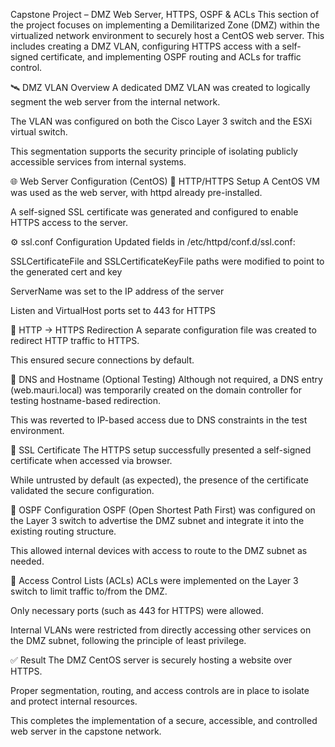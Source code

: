 Capstone Project – DMZ Web Server, HTTPS, OSPF & ACLs
This section of the project focuses on implementing a Demilitarized Zone (DMZ) within the virtualized network environment to securely host a CentOS web server. This includes creating a DMZ VLAN, configuring HTTPS access with a self-signed certificate, and implementing OSPF routing and ACLs for traffic control.

🛰️ DMZ VLAN Overview
A dedicated DMZ VLAN was created to logically segment the web server from the internal network.

The VLAN was configured on both the Cisco Layer 3 switch and the ESXi virtual switch.

This segmentation supports the security principle of isolating publicly accessible services from internal systems.

🌐 Web Server Configuration (CentOS)
🔧 HTTP/HTTPS Setup
A CentOS VM was used as the web server, with httpd already pre-installed.

A self-signed SSL certificate was generated and configured to enable HTTPS access to the server.

⚙️ ssl.conf Configuration
Updated fields in /etc/httpd/conf.d/ssl.conf:

SSLCertificateFile and SSLCertificateKeyFile paths were modified to point to the generated cert and key

ServerName was set to the IP address of the server

Listen and VirtualHost ports set to 443 for HTTPS

🔁 HTTP → HTTPS Redirection
A separate configuration file was created to redirect HTTP traffic to HTTPS.

This ensured secure connections by default.

📡 DNS and Hostname (Optional Testing)
Although not required, a DNS entry (web.mauri.local) was temporarily created on the domain controller for testing hostname-based redirection.

This was reverted to IP-based access due to DNS constraints in the test environment.

🔐 SSL Certificate
The HTTPS setup successfully presented a self-signed certificate when accessed via browser.

While untrusted by default (as expected), the presence of the certificate validated the secure configuration.

📶 OSPF Configuration
OSPF (Open Shortest Path First) was configured on the Layer 3 switch to advertise the DMZ subnet and integrate it into the existing routing structure.

This allowed internal devices with access to route to the DMZ subnet as needed.

🚧 Access Control Lists (ACLs)
ACLs were implemented on the Layer 3 switch to limit traffic to/from the DMZ.

Only necessary ports (such as 443 for HTTPS) were allowed.

Internal VLANs were restricted from directly accessing other services on the DMZ subnet, following the principle of least privilege.

✅ Result
The DMZ CentOS server is securely hosting a website over HTTPS.

Proper segmentation, routing, and access controls are in place to isolate and protect internal resources.

This completes the implementation of a secure, accessible, and controlled web server in the capstone network.

